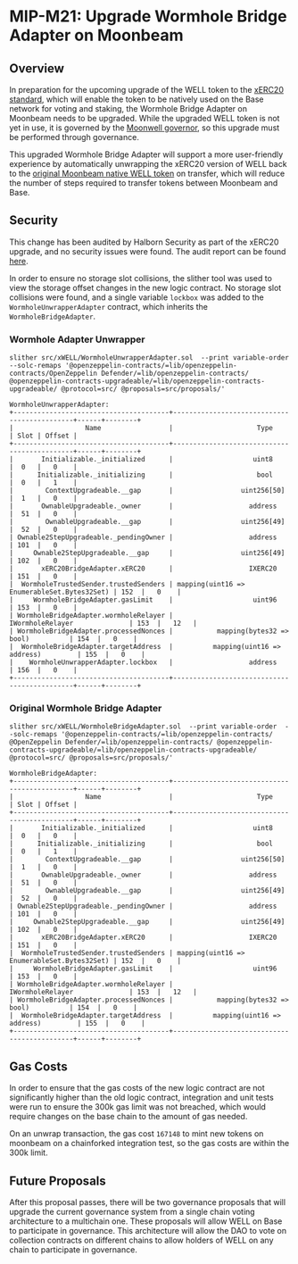 # MIP-M21: Upgrade Wormhole Bridge Adapter on Moonbeam

## Overview

In preparation for the upcoming upgrade of the WELL token to the
[xERC20 standard](https://www.xerc20.com/), which will enable the token to be
natively used on the Base network for voting and staking, the Wormhole Bridge
Adapter on Moonbeam needs to be upgraded. While the upgraded WELL token is not
yet in use, it is governed by the
[Moonwell governor](https://moonscan.io/address/0xfc4DFB17101A12C5CEc5eeDd8E92B5b16557666d),
so this upgrade must be performed through governance.

This upgraded Wormhole Bridge Adapter will support a more user-friendly
experience by automatically unwrapping the xERC20 version of WELL back to the
[original Moonbeam native WELL token](https://moonscan.io/token/0x511ab53f793683763e5a8829738301368a2411e3)
on transfer, which will reduce the number of steps required to transfer tokens
between Moonbeam and Base.

## Security

This change has been audited by Halborn Security as part of the xERC20 upgrade,
and no security issues were found. The audit report can be found
[here](https://github.com/HalbornSecurity/PublicReports/blob/master/Solidity%20Smart%20Contract%20Audits/Moonwell_Finance_XWell_Token_Rate-Limiting_Smart_Contract_Security_Assessment_Report_Halborn_Final.pdf).

In order to ensure no storage slot collisions, the slither tool was used to view
the storage offset changes in the new logic contract. No storage slot collisions
were found, and a single variable `lockbox` was added to the
`WormholeUnwrapperAdapter` contract, which inherits the `WormholeBridgeAdapter`.

### Wormhole Adapter Unwrapper

`slither src/xWELL/WormholeUnwrapperAdapter.sol  --print variable-order  --solc-remaps '@openzeppelin-contracts/=lib/openzeppelin-contracts/OpenZeppelin Defender/=lib/openzeppelin-contracts/ @openzeppelin-contracts-upgradeable/=lib/openzeppelin-contracts-upgradeable/ @protocol=src/ @proposals=src/proposals/'`

```
WormholeUnwrapperAdapter:
+---------------------------------------+---------------------------------------------+------+--------+
|                  Name                 |                     Type                    | Slot | Offset |
+---------------------------------------+---------------------------------------------+------+--------+
|       Initializable._initialized      |                    uint8                    |  0   |   0    |
|      Initializable._initializing      |                     bool                    |  0   |   1    |
|        ContextUpgradeable.__gap       |                 uint256[50]                 |  1   |   0    |
|       OwnableUpgradeable._owner       |                   address                   |  51  |   0    |
|        OwnableUpgradeable.__gap       |                 uint256[49]                 |  52  |   0    |
| Ownable2StepUpgradeable._pendingOwner |                   address                   | 101  |   0    |
|     Ownable2StepUpgradeable.__gap     |                 uint256[49]                 | 102  |   0    |
|       xERC20BridgeAdapter.xERC20      |                   IXERC20                   | 151  |   0    |
|  WormholeTrustedSender.trustedSenders | mapping(uint16 => EnumerableSet.Bytes32Set) | 152  |   0    |
|     WormholeBridgeAdapter.gasLimit    |                    uint96                   | 153  |   0    |
| WormholeBridgeAdapter.wormholeRelayer |               IWormholeRelayer              | 153  |   12   |
| WormholeBridgeAdapter.processedNonces |           mapping(bytes32 => bool)          | 154  |   0    |
|  WormholeBridgeAdapter.targetAddress  |          mapping(uint16 => address)         | 155  |   0    |
|    WormholeUnwrapperAdapter.lockbox   |                   address                   | 156  |   0    |
+---------------------------------------+---------------------------------------------+------+--------+

```

### Original Wormhole Bridge Adapter

```
slither src/xWELL/WormholeBridgeAdapter.sol  --print variable-order  --solc-remaps '@openzeppelin-contracts/=lib/openzeppelin-contracts/ @OpenZeppelin Defender/=lib/openzeppelin-contracts/ @openzeppelin-contracts-upgradeable/=lib/openzeppelin-contracts-upgradeable/ @protocol=src/ @proposals=src/proposals/'
```

```
WormholeBridgeAdapter:
+---------------------------------------+---------------------------------------------+------+--------+
|                  Name                 |                     Type                    | Slot | Offset |
+---------------------------------------+---------------------------------------------+------+--------+
|       Initializable._initialized      |                    uint8                    |  0   |   0    |
|      Initializable._initializing      |                     bool                    |  0   |   1    |
|        ContextUpgradeable.__gap       |                 uint256[50]                 |  1   |   0    |
|       OwnableUpgradeable._owner       |                   address                   |  51  |   0    |
|        OwnableUpgradeable.__gap       |                 uint256[49]                 |  52  |   0    |
| Ownable2StepUpgradeable._pendingOwner |                   address                   | 101  |   0    |
|     Ownable2StepUpgradeable.__gap     |                 uint256[49]                 | 102  |   0    |
|       xERC20BridgeAdapter.xERC20      |                   IXERC20                   | 151  |   0    |
|  WormholeTrustedSender.trustedSenders | mapping(uint16 => EnumerableSet.Bytes32Set) | 152  |   0    |
|     WormholeBridgeAdapter.gasLimit    |                    uint96                   | 153  |   0    |
| WormholeBridgeAdapter.wormholeRelayer |               IWormholeRelayer              | 153  |   12   |
| WormholeBridgeAdapter.processedNonces |           mapping(bytes32 => bool)          | 154  |   0    |
|  WormholeBridgeAdapter.targetAddress  |          mapping(uint16 => address)         | 155  |   0    |
+---------------------------------------+---------------------------------------------+------+--------+

```

## Gas Costs

In order to ensure that the gas costs of the new logic contract are not
significantly higher than the old logic contract, integration and unit tests
were run to ensure the 300k gas limit was not breached, which would require
changes on the base chain to the amount of gas needed.

On an unwrap transaction, the gas cost `167148` to mint new tokens on moonbeam
on a chainforked integration test, so the gas costs are within the 300k limit.

## Future Proposals

After this proposal passes, there will be two governance proposals that will
upgrade the current governance system from a single chain voting architecture to
a multichain one. These proposals will allow WELL on Base to participate in
governance. This architecture will allow the DAO to vote on collection contracts
on different chains to allow holders of WELL on any chain to participate in
governance.
